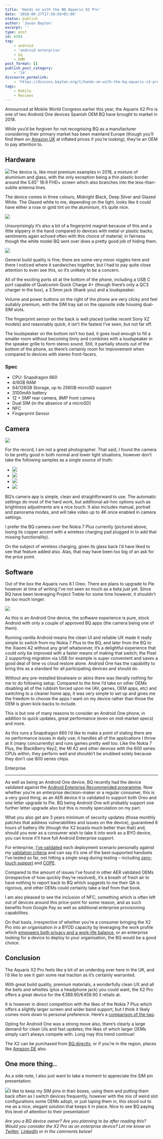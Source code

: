 ```yaml
---
title: 'Hands on with the BQ Aquaris X2 Pro'
date: '2018-09-27T17:58:56+01:00'
status: publish
author: 'Jason Bayton'
excerpt: ''
type: post
id: 6584
tag:
    - android
    - 'android enterprise'
    - bq
    - EMM
post_format: []
publish_post_category:
    - '14'
discourse_permalink:
    - 'https://discuss.bayton.org/t/hands-on-with-the-bq-aquaris-x2-pro/188'
tags:
    - Mobile
    - Reviews
---
```

Announced at Mobile World Congress earlier this year, the Aquaris X2 Pro is one of two Android One devices Spanish OEM BQ have brought to market in 2018.

While you’d be forgiven for not recognising BQ as a manufacturer considering their primary market has been mainland Europe (though you’ll find them on [Amazon UK](https://amzn.to/2MFLrC3) at inflated prices if you’re looking), they’re an OEM to pay attention to.

Hardware
--------

![](https://cdn.bayton.org/uploads/2018/08/DSC_0050-e1534717197816.jpg)The device is, like most premium examples in 2018, a mixture of aluminium and glass, with the only exception being a thin plastic border around the 5.65″ 18:9 FHD+ screen which also branches into the less-than-subtle antenna lines.

The device comes in three colours, Midnight Black, Deep Silver and Glazed White. The Glazed white to me, depending on the light, looks like it could have either a rose or gold tint on the aluminium, it’s quite nice.

![](https://cdn.bayton.org/uploads/2018/08/20180821_232759-e1537352534494.jpg)

Unsurprisingly it’s also a bit of a fingerprint magnet because of this and a little slippery in the hand compared to devices with metal or plastic backs; sentiments again echoed often with this choice of material; in fairness though the white model BQ sent over does a pretty good job of hiding them.

![](https://cdn.bayton.org/uploads/2018/09/usbcfront-e1537354283796.jpg)

General build quality is fine; there are some very minor niggles here and there I noticed where it sandwiches together, but I had to pay quite close attention to even see this, so it’s unlikely to be a concern.

All of the exciting ports sit at the bottom of the phone, including a USB C port capable of Qualcomm Quick Charge 4+ (though there’s only a QC3 charger in the box), a 3.5mm jack (thank you) and a loudspeaker.

Volume and power buttons on the right of the phone are very clicky and feel suitably premium, with the SIM tray sat on the opposite side housing dual-SIM slots.

The fingerprint sensor on the back is well placed (unlike recent Sony XZ models) and reasonably quick; it isn’t the fastest I’ve seen, but not far off.

The loudspeaker on the bottom isn’t too bad, it goes loud enough to fill a smaller room without becoming tinny and combines with a loudspeaker in the speaker grille to form stereo sound. Still, it partially shoots out of the bottom of the phone, so there’s certainly room for improvement when compared to devices with stereo front-facers.

### Spec

- CPU: Snapdragon 660
- 4/6GB RAM
- 64/128GB Storage, up to 256GB microSD support
- 3100mAh battery
- 12 + 5MP rear camera, 8MP front camera
- Dual SIM (in the absence of a microSD)
- NFC
- Fingerprint Sensor

Camera
------

![](https://cdn.bayton.org/uploads/2018/09/backcamera.jpg)

For the record, I am not a great photographer. That said, I found the camera to be pretty good in both normal and lower light situations, however don’t take the following samples as a single source of truth:

- ![](https://cdn.bayton.org/uploads/2018/09/MVIMG_20180919_115723_548.jpg)
- ![](https://cdn.bayton.org/uploads/2018/09/MVIMG_20180919_115854_966.jpg)
- ![](https://cdn.bayton.org/uploads/2018/09/IMG_20180919_115429_230.jpg)
- ![](https://cdn.bayton.org/uploads/2018/09/IMG_20180919_122707_540.jpg)

BQ’s camera app is simple, clean and straightforward to use. The automatic settings do most of the hard work, but additional ad-hoc options such as brightness adjustments are a nice touch. It also includes manual, portrait and panorama modes, and will take video up to 4K once enabled in camera settings.

I prefer the BQ camera over the Nokia 7 Plus currently (pictured above, losing its copper accent with a wireless charging pad plugged in to add that missing functionality).

On the subject of wireless charging, given its glass back I’d have liked to see that feature added also. Alas, that may have been too big of an ask for the price point.

Software
--------

Out of the box the Aquaris runs 8.1 Oreo. There are plans to upgrade to Pie however at time of writing I’ve not seen so much as a beta just yet. Since BQ have been leveraging Project Treble for some time however, it shouldn’t be too much longer.

![](https://cdn.bayton.org/uploads/2018/09/androidoneback-e1537357035493.jpg)

As this is an Android One device, the software experience is pure, stock Android with only a couple of approved BQ apps (the camera being one of them).

Running vanilla Android means the clean UI and reliable UX made it really simple to switch from my Nokia 7 Plus to the BQ, and later from the BQ to the Xiaomi A2 without any grief whatsoever, it’s a delightful experience that could only be improved with a faster means of making that switch; the Pixel 2 supporting migration via USB for example is super convenient and saves a good deal of time vs cloud restore alone. Android One has the capability to bring this as a standard for all participating devices and should do.

Without any pre-installed bloatware or skins there was literally nothing for me to do following setup. Compared to the time I’d take on other OEMs disabling all of the rubbish forced upon me (AV, games, OEM apps, etc) and switching to a cleaner home app, it was very simple to set up and gives me the freedom to choose the apps I want on my device rather than those the OEM is given kick-backs to include.

This is but one of many reasons to consider an Android One phone, in addition to quick updates, great performance (even on mid-market specs) and more.

As this runs a Snapdragon 660 I’d like to make a point of stating there are no performance issues in daily use; it handles all of the applications I throw at it (many concurrently) and runs games pretty well too. Like the Nokia 7 Plus, the BlackBerry Key2, the MI A2 and other devices with the 600 series CPUs within, they perform well and shouldn’t be snubbed solely because they don’t use 800 series chips.

Enterprise  

-------------

As well as being an Android One device, BQ recently had the device validated against the [Android Enterprise Recommended programme](/android/what-is-android-enterprise-recommended/). Now whether you’re an enterprise decision-maker or a regular consumer, this is a very good thing; as an AER device it is validated to support both Oreo and one letter upgrade to Pie. BQ being Android One will probably support one further letter upgrade also but this is mostly speculation on my part.

What you also get are 3 years minimum of security updates (those monthly patches that address vulnerabilities and issues on the device), guaranteed 8 hours of battery life (though the X2 boasts much better than that) and, should you ever as a consumer wish to take it into work as a BYO device, you can know it’ll have full Android Enterprise support.

For enterprise, [I’ve validated](/android/android-enterprise-device-support/#aquaris-x2-pro) each deployment scenario personally against my [validation criteria](/android/android-enterprise-device-support/validation-process-and-information/) and can say it’s one of the best-supported handsets I’ve tested so far, not hitting a single snag during testing – including [zero-touch support](/android/what-is-android-zero-touch-enrolment/) and [COPE](/2018/03/mobileiron-launch-android-enterprise-work-profiles-on-fully-managed-devices/).

Compared to the amount of issues I’ve found in other AER validated OEMs (irrespective of how quickly they’re resolved), it’s a breath of fresh air to have nothing to report back to BQ which suggests to me their QA is rigorous, and other OEMs could certainly take a leaf from that book.

I am also pleased to see the inclusion of NFC, something which is often left out of devices around this price-point for some reason, and as such benefits from Google Pay as well as additional enterprise provisioning capabilities.

On that basis, irrespective of whether you’re a consumer bringing the X2 Pro into an organisation in a BYOD capacity by leveraging the work profile which [empowers both privacy and a work-life balance](https://www.brianmadden.com/opinion/BYOD-privacy-Dont-settle-for-less-than-Android-enterprise-in-2018), or an enterprise looking for a device to deploy to your organisation, the BQ would be a good choice.

Conclusion
----------

The Aquaris X2 Pro feels like a bit of an underdog over here in the UK, and I’d like to see it gain some real traction as it’s certainly warranted.

With great build quality, premium materials, a wonderfully clean UX and all the bells and whistles (plus a headphone jack) you could want, the X2 Pro offers a great device for the €389.90/€459.90 it retails at.

It is however in direct competition with the likes of the Nokia 7 Plus which offers a slightly larger screen and wider band support, but I think it likely comes more down to personal preference. Here’s a [comparison of the two](https://www.gsmarena.com/compare.php3?idPhone1=9197&idPhone2=9058).

Opting for Android One was a strong move also, there’s clearly a large demand for clean UIs and fast updates; the likes of which larger OEMs simply can’t always compete with. Long may this trend continue!

The X2 can be purchased from [BQ directly](https://www.bq.com/en/aquaris-x2-pro), or if you’re in the region, places like [Amazon DE](https://www.amazon.de/s/ref=nb_sb_ss_i_3_4?__mk_de_DE=%C3%85M%C3%85%C5%BD%C3%95%C3%91&url=search-alias%3Daps&field-keywords=bq+aquaris+x2+pro&sprefix=bq+a%2Caps%2C175&crid=1IGVHK0CAFBCN) also.

One more thing.. 
-----------------

As a side note, I also just want to take a moment to appreciate the SIM pin presentation:

![](https://cdn.bayton.org/uploads/2018/09/image-4.png)I like to keep my SIM pins in their boxes, using them and putting them back often as I switch devices frequently, however with the mix of weird slot configurations some OEMs adopt, or just taping them in, this stood out to me as a nice, elegant solution that keeps it in place. Nice to see BQ paying this level of attention to their presentation!

*Are you a BQ device owner? Are you planning to be after reading this? Would you consider the X2 Pro as an enterprise device? Let me know on [Twitter](https://twitter.com/jasonbayton), [LinkedIn](https://www.linkedin.com/in/jasonbayton/) or in the comments below!*